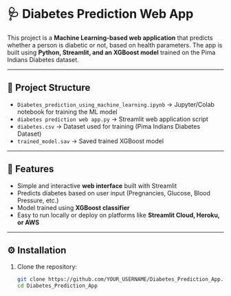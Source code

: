 # 🩺 Diabetes Prediction Web App  

This project is a **Machine Learning-based web application** that predicts whether a person is diabetic or not, based on health parameters. The app is built using **Python, Streamlit, and an XGBoost model** trained on the Pima Indians Diabetes dataset.  

---

## 📂 Project Structure  

- `Diabetes_prediction_using_machine_learning.ipynb` → Jupyter/Colab notebook for training the ML model  
- `diabetes prediction web app.py` → Streamlit web application script  
- `diabetes.csv` → Dataset used for training (Pima Indians Diabetes Dataset)  
- `trained_model.sav` → Saved trained XGBoost model  

---

## 🚀 Features  

- Simple and interactive **web interface** built with Streamlit  
- Predicts diabetes based on user input (Pregnancies, Glucose, Blood Pressure, etc.)  
- Model trained using **XGBoost classifier**  
- Easy to run locally or deploy on platforms like **Streamlit Cloud, Heroku, or AWS**  

---

## ⚙️ Installation  

1. Clone the repository:  
   ```bash
   git clone https://github.com/YOUR_USERNAME/Diabetes_Prediction_App.git
   cd Diabetes_Prediction_App

